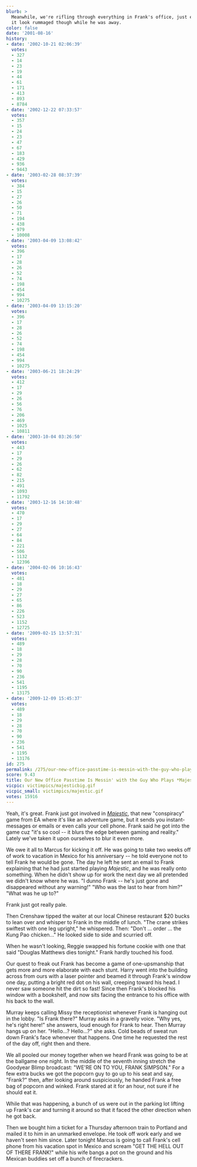 ```yaml
---
blurb: >
  Meanwhile, we're rifling through everything in Frank's office, just enough to make
  it look rummaged though while he was away.
color: false
date: '2001-08-16'
history:
- date: '2002-10-21 02:06:39'
  votes:
  - 327
  - 14
  - 23
  - 19
  - 44
  - 61
  - 171
  - 413
  - 893
  - 8784
- date: '2002-12-22 07:33:57'
  votes:
  - 357
  - 15
  - 24
  - 23
  - 47
  - 67
  - 183
  - 429
  - 936
  - 9443
- date: '2003-02-28 08:37:39'
  votes:
  - 384
  - 15
  - 27
  - 26
  - 50
  - 71
  - 194
  - 438
  - 979
  - 10008
- date: '2003-04-09 13:08:42'
  votes:
  - 396
  - 17
  - 28
  - 26
  - 52
  - 74
  - 198
  - 454
  - 994
  - 10275
- date: '2003-04-09 13:15:20'
  votes:
  - 396
  - 17
  - 28
  - 26
  - 52
  - 74
  - 198
  - 454
  - 994
  - 10275
- date: '2003-06-21 18:24:29'
  votes:
  - 412
  - 17
  - 29
  - 26
  - 56
  - 76
  - 206
  - 469
  - 1025
  - 10811
- date: '2003-10-04 03:26:50'
  votes:
  - 443
  - 17
  - 29
  - 26
  - 62
  - 82
  - 215
  - 491
  - 1093
  - 11792
- date: '2003-12-16 14:10:48'
  votes:
  - 470
  - 17
  - 29
  - 27
  - 64
  - 84
  - 221
  - 506
  - 1132
  - 12396
- date: '2004-02-06 10:16:43'
  votes:
  - 481
  - 18
  - 29
  - 27
  - 65
  - 86
  - 226
  - 523
  - 1152
  - 12725
- date: '2009-02-15 13:57:31'
  votes:
  - 489
  - 18
  - 29
  - 28
  - 70
  - 90
  - 236
  - 541
  - 1195
  - 13175
- date: '2009-12-09 15:45:37'
  votes:
  - 489
  - 18
  - 29
  - 28
  - 70
  - 90
  - 236
  - 541
  - 1195
  - 13176
id: 275
permalink: /275/our-new-office-passtime-is-messin-with-the-guy-who-plays-majestic/
score: 9.43
title: Our New Office Passtime Is Messin' with the Guy Who Plays *Majestic*
vicpic: victimpics/majesticbig.gif
vicpic_small: victimpics/majestic.gif
votes: 15916
---
```


Yeah, it's great. Frank just got involved in
[*Majestic*](http://web.archive.org/web/20010816000000/http://www.gamespy.com/e3/maj/),
that new "conspiracy" game from EA where it's like an adventure game,
but it sends you instant-messages or emails or even calls your cell
phone. Frank said he got into the game cuz "it's so cool -- it blurs the
edge between gaming and reality." Lately we've taken it upon ourselves
to blur it even more.

We owe it all to Marcus for kicking it off. He was going to take two
weeks off of work to vacation in Mexico for his anniversary -- he told
everyone not to tell Frank he would be gone. The day he left he sent an
email to Frank explaining that he had just started playing *Majestic*,
and he was really onto something. When he didn't show up for work the
next day we all pretended we didn't know where he was. "I dunno Frank --
he's just gone and disappeared without any warning!" "Who was the last
to hear from him?" "What was he up to?"

Frank just got really pale.

Then Crenshaw tipped the waiter at our local Chinese restaurant $20
bucks to lean over and whisper to Frank in the middle of lunch. "The
crane strikes swiftest with one leg upright," he whispered. Then: "Don't
... order ... the Kung Pao chicken..." He looked side to side and
scurried off.

When he wasn't looking, Reggie swapped his fortune cookie with one that
said "Douglas Matthews dies tonight." Frank hardly touched his food.

Our quest to freak out Frank has become a game of one-upsmanship that
gets more and more elaborate with each stunt. Harry went into the
building across from ours with a laser pointer and beamed it through
Frank's window one day, putting a bright red dot on his wall, creeping
toward his head. I never saw someone hit the dirt so fast! Since then
Frank's blocked his window with a bookshelf, and now sits facing the
entrance to his office with his back to the wall.

Murray keeps calling Missy the receptionist whenever Frank is hanging
out in the lobby. "Is Frank there?" Murray asks in a gravelly voice.
"Why yes, he's right here!" she answers, loud enough for Frank to hear.
Then Murray hangs up on her. "Hello...? Hello...?" she asks. Cold beads
of sweat run down Frank's face whenever that happens. One time he
requested the rest of the day off, right then and there.

We all pooled our money together when we heard Frank was going to be at
the ballgame one night. In the middle of the seventh inning stretch the
Goodyear Blimp broadcast: "WE'RE ON TO YOU, FRANK SIMPSON." For a few
extra bucks we got the popcorn guy to go up to his seat and say,
"Frank?" then, after looking around suspiciously, he handed Frank a free
bag of popcorn and winked. Frank stared at it for an hour, not sure if
he should eat it.

While that was happening, a bunch of us were out in the parking lot
lifting up Frank's car and turning it around so that it faced the other
direction when he got back.

Then we bought him a ticket for a Thursday afternoon train to Portland
and mailed it to him in an unmarked envelope. He took off work early and
we haven't seen him since. Later tonight Marcus is going to call Frank's
cell phone from his vacation spot in Mexico and scream "GET THE HELL OUT
OF THERE FRANK!" while his wife bangs a pot on the ground and his
Mexican buddies set off a bunch of firecrackers.
